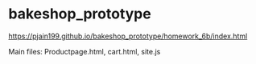 # bakeshop_prototype

https://pjain199.github.io/bakeshop_prototype/homework_6b/index.html

Main files: Productpage.html, cart.html, site.js
